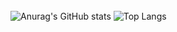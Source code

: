 
<br>
<br>
<br>

![Anurag's GitHub stats](https://github-readme-stats.vercel.app/api?username=adanisantana&theme=dark&show_icons=true)
![Top Langs](https://github-readme-stats.vercel.app/api/top-langs/?username=adanisantana&langs_count=8)
 

<!--
**adanisantana/adanisantana** is a ✨ _special_ ✨ repository because its `README.md` (this file) appears on your GitHub profile.

Here are some ideas to get you started:

- 🔭 I’m currently working on ...
- 🌱 I’m currently learning ...
- 👯 I’m looking to collaborate on ...
- 🤔 I’m looking for help with ...
- 💬 Ask me about ...
- 📫 How to reach me: ...
- 😄 Pronouns: ...
- ⚡ Fun fact: ...
-->
